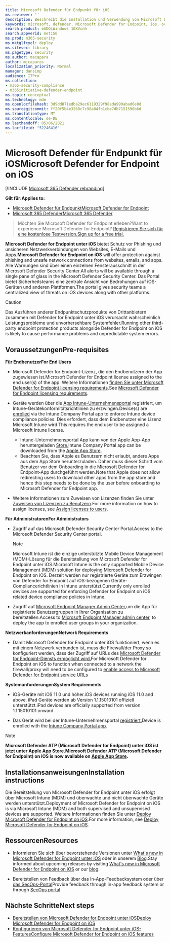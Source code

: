 ```yaml
---
title: Microsoft Defender für Endpunkt für iOS
ms.reviewer: ''
description: Beschreibt die Installation und Verwendung von Microsoft Defender for Endpoint unter iOS
keywords: microsoft, defender, Microsoft Defender for Endpoint, ios, overview, installation, deploy, deinstallation, intune
search.product: eADQiWindows 10XVcnh
search.appverid: met150
ms.prod: m365-security
ms.mktglfcycl: deploy
ms.sitesec: library
ms.pagetype: security
ms.author: macapara
author: mjcaparas
localization_priority: Normal
manager: dansimp
audience: ITPro
ms.collection:
- m365-security-compliance
- m365initiative-defender-endpoint
ms.topic: conceptual
ms.technology: mde
ms.openlocfilehash: 3d9dd871edba29ec6119329f98ada990abad6e8d
ms.sourcegitcommit: ff20f5b4e3268c7c98a84fb1cbe7db7151596b6d
ms.translationtype: MT
ms.contentlocale: de-DE
ms.lasthandoff: 05/06/2021
ms.locfileid: "52246416"
---
```

# <a name="microsoft-defender-for-endpoint-on-ios"></a><span data-ttu-id="e432a-104">Microsoft Defender für Endpunkt für iOS</span><span class="sxs-lookup"><span data-stu-id="e432a-104">Microsoft Defender for Endpoint on iOS</span></span>

[!INCLUDE [Microsoft 365 Defender rebranding](../../includes/microsoft-defender.md)]

<span data-ttu-id="e432a-105">**Gilt für:**</span><span class="sxs-lookup"><span data-stu-id="e432a-105">**Applies to:**</span></span>
- [<span data-ttu-id="e432a-106">Microsoft Defender für Endpunkt</span><span class="sxs-lookup"><span data-stu-id="e432a-106">Microsoft Defender for Endpoint</span></span>](https://go.microsoft.com/fwlink/p/?linkid=2154037)
- [<span data-ttu-id="e432a-107">Microsoft 365 Defender</span><span class="sxs-lookup"><span data-stu-id="e432a-107">Microsoft 365 Defender</span></span>](https://go.microsoft.com/fwlink/?linkid=2118804)

> <span data-ttu-id="e432a-108">Möchten Sie Microsoft Defender for Endpoint erleben?</span><span class="sxs-lookup"><span data-stu-id="e432a-108">Want to experience Microsoft Defender for Endpoint?</span></span> [<span data-ttu-id="e432a-109">Registrieren Sie sich für eine kostenlose Testversion.</span><span class="sxs-lookup"><span data-stu-id="e432a-109">Sign up for a free trial.</span></span>](https://www.microsoft.com/microsoft-365/windows/microsoft-defender-atp?ocid=docs-wdatp-exposedapis-abovefoldlink)

<span data-ttu-id="e432a-110">**Microsoft Defender for Endpoint unter iOS** bietet Schutz vor Phishing und unsicheren Netzwerkverbindungen von Websites, E-Mails und Apps.</span><span class="sxs-lookup"><span data-stu-id="e432a-110">**Microsoft Defender for Endpoint on iOS** will offer protection against phishing and unsafe network connections from websites, emails, and apps.</span></span> <span data-ttu-id="e432a-111">Alle Warnungen sind über einen einzelnen Fensterausschnitt in der Microsoft Defender Security Center.</span><span class="sxs-lookup"><span data-stu-id="e432a-111">All alerts will be available through a single pane of glass in the Microsoft Defender Security Center.</span></span> <span data-ttu-id="e432a-112">Das Portal bietet Sicherheitsteams eine zentrale Ansicht von Bedrohungen auf iOS-Geräten und anderen Plattformen.</span><span class="sxs-lookup"><span data-stu-id="e432a-112">The portal gives security teams a centralized view of threats on iOS devices along with other platforms.</span></span>

> [!CAUTION]
> <span data-ttu-id="e432a-113">Das Ausführen anderer Endpunktschutzprodukte von Drittanbietern zusammen mit Defender for Endpoint unter iOS verursacht wahrscheinlich Leistungsprobleme und unvorhersehbare Systemfehler.</span><span class="sxs-lookup"><span data-stu-id="e432a-113">Running other third-party endpoint protection products alongside Defender for Endpoint on iOS is likely to cause performance problems and unpredictable system errors.</span></span>

## <a name="pre-requisites"></a><span data-ttu-id="e432a-114">Voraussetzungen</span><span class="sxs-lookup"><span data-stu-id="e432a-114">Pre-requisites</span></span>

<span data-ttu-id="e432a-115">**Für Endbenutzer**</span><span class="sxs-lookup"><span data-stu-id="e432a-115">**For End Users**</span></span>

- <span data-ttu-id="e432a-116">Microsoft Defender for Endpoint-Lizenz, die den Endbenutzern der App zugewiesen ist.</span><span class="sxs-lookup"><span data-stu-id="e432a-116">Microsoft Defender for Endpoint license assigned to the end user(s) of the app.</span></span> <span data-ttu-id="e432a-117">Weitere Informationen [finden Sie unter Microsoft Defender for Endpoint licensing requirements](https://docs.microsoft.com/microsoft-365/security/defender-endpoint/minimum-requirements#licensing-requirements).</span><span class="sxs-lookup"><span data-stu-id="e432a-117">See [Microsoft Defender for Endpoint licensing requirements](https://docs.microsoft.com/microsoft-365/security/defender-endpoint/minimum-requirements#licensing-requirements).</span></span>

- <span data-ttu-id="e432a-118">Geräte werden über die [App Intune-Unternehmensportal](https://docs.microsoft.com/mem/intune/user-help/enroll-your-device-in-intune-ios) registriert, um Intune-Gerätekonformitätsrichtlinien zu erzwingen.</span><span class="sxs-lookup"><span data-stu-id="e432a-118">Device(s) are [enrolled](https://docs.microsoft.com/mem/intune/user-help/enroll-your-device-in-intune-ios) via the Intune Company Portal app to enforce Intune device compliance policies.</span></span> <span data-ttu-id="e432a-119">Dies erfordert, dass dem Endbenutzer eine Lizenz Microsoft Intune wird.</span><span class="sxs-lookup"><span data-stu-id="e432a-119">This requires the end user to be assigned a Microsoft Intune license.</span></span>
    - <span data-ttu-id="e432a-120">Intune-Unternehmensportal App kann von der Apple App-App heruntergeladen [Store.](https://apps.apple.com/us/app/intune-company-portal/id719171358)</span><span class="sxs-lookup"><span data-stu-id="e432a-120">Intune Company Portal app can be downloaded from the [Apple App Store](https://apps.apple.com/us/app/intune-company-portal/id719171358).</span></span>
    - <span data-ttu-id="e432a-121">Beachten Sie, dass Apple es Benutzern nicht erlaubt, andere Apps aus dem App Store herunterzuladen. Daher muss dieser Schritt vom Benutzer vor dem Onboarding in die Microsoft Defender for Endpoint-App durchgeführt werden.</span><span class="sxs-lookup"><span data-stu-id="e432a-121">Note that Apple does not allow redirecting users to download other apps from the app store and hence this step needs to be done by the user before onboarding to Microsoft Defender for Endpoint app.</span></span>

- <span data-ttu-id="e432a-122">Weitere Informationen zum Zuweisen von Lizenzen finden Sie unter [Zuweisen von Lizenzen zu Benutzern](https://docs.microsoft.com/azure/active-directory/users-groups-roles/licensing-groups-assign).</span><span class="sxs-lookup"><span data-stu-id="e432a-122">For more information on how to assign licenses, see [Assign licenses to users](https://docs.microsoft.com/azure/active-directory/users-groups-roles/licensing-groups-assign).</span></span>

<span data-ttu-id="e432a-123">**Für Administratoren**</span><span class="sxs-lookup"><span data-stu-id="e432a-123">**For Administrators**</span></span>

- <span data-ttu-id="e432a-124">Zugriff auf das Microsoft Defender Security Center Portal.</span><span class="sxs-lookup"><span data-stu-id="e432a-124">Access to the Microsoft Defender Security Center portal.</span></span>

    > [!NOTE]
    > <span data-ttu-id="e432a-125">Microsoft Intune ist die einzige unterstützte Mobile Device Management (MDM)-Lösung für die Bereitstellung von Microsoft Defender for Endpoint unter iOS.</span><span class="sxs-lookup"><span data-stu-id="e432a-125">Microsoft Intune is the only supported Mobile Device Management (MDM) solution for deploying Microsoft Defender for Endpoint on iOS.</span></span> <span data-ttu-id="e432a-126">Derzeit werden nur registrierte Geräte zum Erzwingen von Defender for Endpoint auf iOS-bezogenen Geräte-Compliancerichtlinien in Intune unterstützt.</span><span class="sxs-lookup"><span data-stu-id="e432a-126">Currently only enrolled devices are supported for enforcing Defender for Endpoint on iOS related device compliance policies in Intune.</span></span>

- <span data-ttu-id="e432a-127">Zugriff auf [Microsoft Endpoint Manager Admin Center,](https://go.microsoft.com/fwlink/?linkid=2109431)um die App für registrierte Benutzergruppen in Ihrer Organisation zu bereitstellen.</span><span class="sxs-lookup"><span data-stu-id="e432a-127">Access to [Microsoft Endpoint Manager admin center](https://go.microsoft.com/fwlink/?linkid=2109431), to deploy the app to enrolled user groups in your organization.</span></span>

<span data-ttu-id="e432a-128">**Netzwerkanforderungen**</span><span class="sxs-lookup"><span data-stu-id="e432a-128">**Network Requirements**</span></span>
- <span data-ttu-id="e432a-129">Damit Microsoft Defender for Endpoint unter iOS funktioniert, wenn es mit einem Netzwerk verbunden ist, muss die Firewall/der Proxy so konfiguriert werden, dass der Zugriff auf URLs des [Microsoft Defender for Endpoint-Diensts ermöglicht wird.](configure-proxy-internet.md#enable-access-to-microsoft-defender-for-endpoint-service-urls-in-the-proxy-server)</span><span class="sxs-lookup"><span data-stu-id="e432a-129">For Microsoft Defender for Endpoint on iOS to function when connected to a network the firewall/proxy will need to be configured to [enable access to Microsoft Defender for Endpoint service URLs](configure-proxy-internet.md#enable-access-to-microsoft-defender-for-endpoint-service-urls-in-the-proxy-server)</span></span>

<span data-ttu-id="e432a-130">**Systemanforderungen**</span><span class="sxs-lookup"><span data-stu-id="e432a-130">**System Requirements**</span></span>

- <span data-ttu-id="e432a-131">iOS-Geräte mit iOS 11.0 und höher.</span><span class="sxs-lookup"><span data-stu-id="e432a-131">iOS devices running iOS 11.0 and above.</span></span> <span data-ttu-id="e432a-132">iPad Geräte werden ab Version 1.1.15010101 offiziell unterstützt.</span><span class="sxs-lookup"><span data-stu-id="e432a-132">iPad devices are officially supported from version 1.1.15010101 onward.</span></span>

- <span data-ttu-id="e432a-133">Das Gerät wird bei der Intune-Unternehmensportal [registriert.](https://apps.apple.com/us/app/intune-company-portal/id719171358)</span><span class="sxs-lookup"><span data-stu-id="e432a-133">Device is enrolled with the [Intune Company Portal app](https://apps.apple.com/us/app/intune-company-portal/id719171358).</span></span>

> [!NOTE]
> <span data-ttu-id="e432a-134">**Microsoft Defender ATP (Microsoft Defender for Endpoint) unter iOS ist jetzt unter [Apple App Store.](https://aka.ms/mdatpiosappstore)**</span><span class="sxs-lookup"><span data-stu-id="e432a-134">**Microsoft Defender ATP (Microsoft Defender for Endpoint) on iOS is now available on [Apple App Store](https://aka.ms/mdatpiosappstore).**</span></span>

## <a name="installation-instructions"></a><span data-ttu-id="e432a-135">Installationsanweisungen</span><span class="sxs-lookup"><span data-stu-id="e432a-135">Installation instructions</span></span>

<span data-ttu-id="e432a-136">Die Bereitstellung von Microsoft Defender for Endpoint unter iOS erfolgt über Microsoft Intune (MDM) und überwachte und nicht überwachte Geräte werden unterstützt.</span><span class="sxs-lookup"><span data-stu-id="e432a-136">Deployment of Microsoft Defender for Endpoint on iOS is via Microsoft Intune (MDM) and both supervised and unsupervised devices are supported.</span></span>
<span data-ttu-id="e432a-137">Weitere Informationen finden Sie unter [Deploy Microsoft Defender for Endpoint on iOS](ios-install.md).</span><span class="sxs-lookup"><span data-stu-id="e432a-137">For more information, see [Deploy Microsoft Defender for Endpoint on iOS](ios-install.md).</span></span>

## <a name="resources"></a><span data-ttu-id="e432a-138">Ressourcen</span><span class="sxs-lookup"><span data-stu-id="e432a-138">Resources</span></span>

- <span data-ttu-id="e432a-139">Informieren Sie sich über bevorstehende Versionen unter [What's new in Microsoft Defender for Endpoint unter iOS](ios-whatsnew.md) oder in unserem [Blog](https://techcommunity.microsoft.com/t5/microsoft-defender-atp/bg-p/MicrosoftDefenderATPBlog/label-name/iOS).</span><span class="sxs-lookup"><span data-stu-id="e432a-139">Stay informed about upcoming releases by visiting [What's new in Microsoft Defender for Endpoint on iOS](ios-whatsnew.md) or our [blog](https://techcommunity.microsoft.com/t5/microsoft-defender-atp/bg-p/MicrosoftDefenderATPBlog/label-name/iOS).</span></span>

- <span data-ttu-id="e432a-140">Bereitstellen von Feedback über das In-App-Feedbacksystem oder über [das SecOps-Portal](https://securitycenter.microsoft.com)</span><span class="sxs-lookup"><span data-stu-id="e432a-140">Provide feedback through in-app feedback system or through [SecOps portal](https://securitycenter.microsoft.com)</span></span>

## <a name="next-steps"></a><span data-ttu-id="e432a-141">Nächste Schritte</span><span class="sxs-lookup"><span data-stu-id="e432a-141">Next steps</span></span>

- [<span data-ttu-id="e432a-142">Bereitstellen von Microsoft Defender for Endpoint unter iOS</span><span class="sxs-lookup"><span data-stu-id="e432a-142">Deploy Microsoft Defender for Endpoint on iOS</span></span>](ios-install.md)
- [<span data-ttu-id="e432a-143">Konfigurieren von Microsoft Defender for Endpoint unter iOS-Features</span><span class="sxs-lookup"><span data-stu-id="e432a-143">Configure Microsoft Defender for Endpoint on iOS features</span></span>](ios-configure-features.md)
